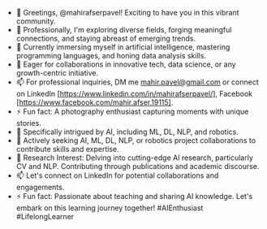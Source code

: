 - 👋 Greetings, @mahirafserpavel! Exciting to have you in this vibrant community.
- 👀 Professionally, I'm exploring diverse fields, forging meaningful connections, and staying abreast of emerging trends.
- 🌱 Currently immersing myself in artificial intelligence, mastering programming languages, and honing data analysis skills.
- 💞️ Eager for collaborations in innovative tech, data science, or any growth-centric initiative.
- 📫 For professional inquiries, DM me mahir.pavel@gmail.com or connect on LinkedIn [https://www.linkedin.com/in/mahirafserpavel/], Facebook [https://www.facebook.com/mahir.afser.19115].
- ⚡ Fun fact: A photography enthusiast capturing moments with unique stories.
- 👀 Specifically intrigued by AI, including ML, DL, NLP, and robotics.
- 🌱 Actively seeking AI, ML, DL, NLP, or robotics project collaborations to contribute skills and expertise.
- 🧠 Research Interest: Delving into cutting-edge AI research, particularly CV and NLP. Contributing through publications and academic discourse.
- 📫 Let's connect on LinkedIn for potential collaborations and engagements.
- ⚡ Fun fact: Passionate about teaching and sharing AI knowledge. Let's embark on this learning journey together!
#AIEnthusiast #LifelongLearner
<!---
mahirafserpavel/mahirafserpavel is a ✨ special ✨ repository because its `README.md` (this file) appears on your GitHub profile.
You can click the Preview link to take a look at your changes.
--->
